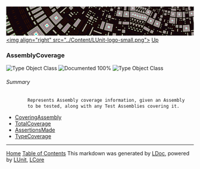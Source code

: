 ![](../Content/LUnit-banner-small.png "")
[&lt;img align=&quot;right&quot; src=&quot;../Content/LUnit-logo-small.png&quot;&gt;](../../README.md)
[Up](../LUnit.md)
### AssemblyCoverage
![Type Object Class](http://b.repl.ca/v1/Type-Object%20Class-lightgrey.png "") ![Documented 100%](http://b.repl.ca/v1/Documented-100%25-brightgreen.png "")
![Type Object Class](http://b.repl.ca/v1/Type-Object%20Class-lightgrey.png "")
###### Summary

            Represents Assembly coverage information, given an Assembly 
            to be tested, along with any Test Assemblies covering it.
            
 - [CoveringAssembly](AssemblyCoverage_CoveringAssembly.md)
 - [TotalCoverage](AssemblyCoverage_TotalCoverage.md)
 - [AssertionsMade](AssemblyCoverage_AssertionsMade.md)
 - [TypeCoverage](AssemblyCoverage_TypeCoverage.md)


---
[Home](../../README.md) [Table of Contents](../../TableOfContents.md)
This markdown was generated by [LDoc](https://github.com/CodeSingularity/LDoc), powered by [LUnit](https://github.com/CodeSingularity/LUnit), [LCore](https://github.com/CodeSingularity/LCore)
